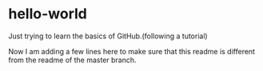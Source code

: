 # hello-world
Just trying to learn the basics of GitHub.(following a tutorial)

Now I am adding a few lines here to make sure that this readme is different from the readme of the master branch.
